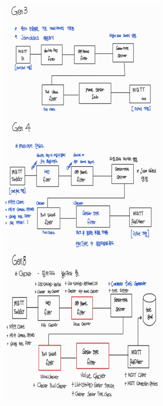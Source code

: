 

<img src="imgs/gen3,4.jpeg" height=800 width=900></img>
</br>
<img src="imgs/gen8.jpeg" height=500 width=900></img>

